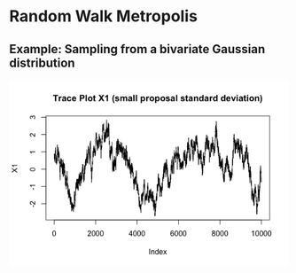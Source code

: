 # Random Walk Metropolis


## Example: Sampling from a bivariate Gaussian distribution

![](https://github.com/mckimmh/mcmc/blob/main/images/rwm_trace_plot_small_sd.png)
